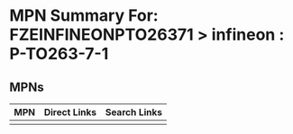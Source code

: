 



# MPN Summary For: FZEINFINEONPTO26371 > infineon : P-TO263-7-1

## MPNs
  

|MPN|Direct Links|Search Links|
| :--- | :--- | :--- |
||||
